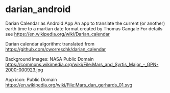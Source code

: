 # darian_android
Darian Calendar as Android App
An app to translate the current (or another) earth time to a martian date format created by Thomas Gangale
For details see https://en.wikipedia.org/wiki/Darian_calendar

Darian calendar algorithm: translated from https://github.com/cworreschk/darian_calendar

Background images: NASA Public Domain https://commons.wikimedia.org/wiki/File:Mars_and_Syrtis_Major_-_GPN-2000-000923.jpg

App icon: Public Domain https://en.wikipedia.org/wiki/File:Mars_dan_gerhards_01.svg 
